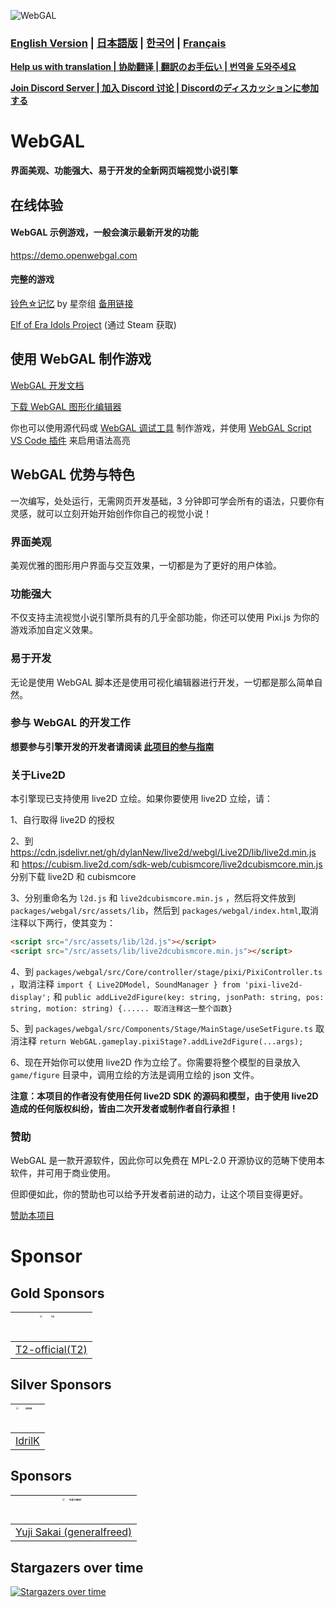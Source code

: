 ![WebGAL](https://user-images.githubusercontent.com/30483415/227242979-297ff392-f210-47ef-b0e9-d4788ddc8df0.png)

### **[English Version](/README_EN.md)** | **[日本語版](/README_JP.md)** | **[한국어](/README_KO.md)** | **[Français](/README_FR.md)**

**[Help us with translation | 协助翻译 | 翻訳のお手伝い | 번역을 도와주세요](https://github.com/MakinoharaShoko/WebGAL/tree/dev/packages/webgal/src/translations)**

**[Join Discord Server | 加入 Discord 讨论 | Discordのディスカッションに参加する](https://discord.gg/kPrQkJttJy)**

# WebGAL

**界面美观、功能强大、易于开发的全新网页端视觉小说引擎**

## 在线体验

#### WebGAL 示例游戏，一般会演示最新开发的功能

https://demo.openwebgal.com

#### 完整的游戏

[铃色☆记忆](http://hoshinasuzu.cn/) by 星奈组  [备用链接](http://hoshinasuzu.cc/)

[Elf of Era Idols Project](https://store.steampowered.com/app/2414730/Elf_of_Era_Idols_Project/) (通过 Steam 获取)

## 使用 WebGAL 制作游戏

[WebGAL 开发文档](https://docs.openwebgal.com/)

[下载 WebGAL 图形化编辑器](https://github.com/MakinoharaShoko/WebGAL_Terre/releases)

你也可以使用源代码或 [WebGAL 调试工具](https://github.com/MakinoharaShoko/WebGAL/releases) 制作游戏，并使用 [WebGAL Script VS Code 插件](https://marketplace.visualstudio.com/items?itemName=c6h5-no2.webgal-script-basics) 来启用语法高亮

## WebGAL 优势与特色

一次编写，处处运行，无需网页开发基础，3 分钟即可学会所有的语法，只要你有灵感，就可以立刻开始开始创作你自己的视觉小说！

### 界面美观

美观优雅的图形用户界面与交互效果，一切都是为了更好的用户体验。

### 功能强大

不仅支持主流视觉小说引擎所具有的几乎全部功能，你还可以使用 Pixi.js 为你的游戏添加自定义效果。

### 易于开发

无论是使用 WebGAL 脚本还是使用可视化编辑器进行开发，一切都是那么简单自然。

### 参与 WebGAL 的开发工作

**想要参与引擎开发的开发者请阅读 [此项目的参与指南](https://docs.openwebgal.com/developers/)**

### 关于Live2D
本引擎现已支持使用 live2D 立绘。如果你要使用 live2D 立绘，请：

1、自行取得 live2D 的授权

2、到 https://cdn.jsdelivr.net/gh/dylanNew/live2d/webgl/Live2D/lib/live2d.min.js 和 https://cubism.live2d.com/sdk-web/cubismcore/live2dcubismcore.min.js 分别下载 live2D 和 cubismcore

3、分别重命名为 `l2d.js` 和 `live2dcubismcore.min.js` ，然后将文件放到`packages/webgal/src/assets/lib`，然后到 `packages/webgal/index.html`,取消注释以下两行，使其变为：
```html
<script src="/src/assets/lib/l2d.js"></script>
<script src="/src/assets/lib/live2dcubismcore.min.js"></script>
```
4、到 `packages/webgal/src/Core/controller/stage/pixi/PixiController.ts` ，取消注释
`import { Live2DModel, SoundManager } from 'pixi-live2d-display';` 和 `public addLive2dFigure(key: string, jsonPath: string, pos: string, motion: string) {...... 取消注释这一整个函数}`

5、到 `packages/webgal/src/Components/Stage/MainStage/useSetFigure.ts` 取消注释 `return WebGAL.gameplay.pixiStage?.addLive2dFigure(...args);`

6、现在开始你可以使用 live2D 作为立绘了。你需要将整个模型的目录放入 `game/figure` 目录中，调用立绘的方法是调用立绘的 json 文件。

**注意：本项目的作者没有使用任何 live2D SDK 的源码和模型，由于使用 live2D 造成的任何版权纠纷，皆由二次开发者或制作者自行承担！**

### 赞助

WebGAL 是一款开源软件，因此你可以免费在 MPL-2.0 开源协议的范畴下使用本软件，并可用于商业使用。

但即便如此，你的赞助也可以给予开发者前进的动力，让这个项目变得更好。

[赞助本项目](https://docs.openwebgal.com/sponsor/)

# Sponsor

## Gold Sponsors

| <img src="https://avatars.githubusercontent.com/u/91712707?v=4" alt="T2" style="zoom:25%;"  width="150px" height="150px" /> |
| ------------------------------------------------------------ |
| [T2-official(T2)](https://github.com/T2-official)            |

## Silver Sponsors
| <img src="https://avatars.githubusercontent.com/u/103700780?v=4" alt="IdrilK" style="zoom:25%;" width="150px" height="150px" /> |
| ------------------------------------------------------------ |
| [IdrilK](https://github.com/IdrilK)            |

## Sponsors
| <img src="https://avatars.githubusercontent.com/u/71590526?v=4" alt="Yuji Sakai" style="zoom:25%;" width="150px" height="150px" /> |
| ------------------------------------------------------------ |
| [Yuji Sakai (generalfreed)](https://github.com/generalfreed) |

## Stargazers over time

[![Stargazers over time](https://starchart.cc/MakinoharaShoko/WebGAL.svg)](https://starchart.cc/MakinoharaShoko/WebGAL)
